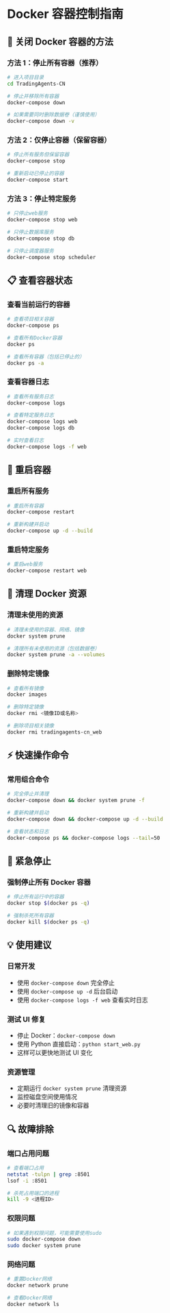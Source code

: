 # Docker 容器控制指南

## 🛑 关闭 Docker 容器的方法

### 方法 1：停止所有容器（推荐）

```bash
# 进入项目目录
cd TradingAgents-CN

# 停止并移除所有容器
docker-compose down

# 如果需要同时删除数据卷（谨慎使用）
docker-compose down -v
```

### 方法 2：仅停止容器（保留容器）

```bash
# 停止所有服务但保留容器
docker-compose stop

# 重新启动已停止的容器
docker-compose start
```

### 方法 3：停止特定服务

```bash
# 只停止web服务
docker-compose stop web

# 只停止数据库服务
docker-compose stop db

# 只停止调度器服务
docker-compose stop scheduler
```

## 📋 查看容器状态

### 查看当前运行的容器

```bash
# 查看项目相关容器
docker-compose ps

# 查看所有Docker容器
docker ps

# 查看所有容器（包括已停止的）
docker ps -a
```

### 查看容器日志

```bash
# 查看所有服务日志
docker-compose logs

# 查看特定服务日志
docker-compose logs web
docker-compose logs db

# 实时查看日志
docker-compose logs -f web
```

## 🔄 重启容器

### 重启所有服务

```bash
# 重启所有容器
docker-compose restart

# 重新构建并启动
docker-compose up -d --build
```

### 重启特定服务

```bash
# 重启web服务
docker-compose restart web
```

## 🧹 清理 Docker 资源

### 清理未使用的资源

```bash
# 清理未使用的容器、网络、镜像
docker system prune

# 清理所有未使用的资源（包括数据卷）
docker system prune -a --volumes
```

### 删除特定镜像

```bash
# 查看所有镜像
docker images

# 删除特定镜像
docker rmi <镜像ID或名称>

# 删除项目相关镜像
docker rmi tradingagents-cn_web
```

## ⚡ 快速操作命令

### 常用组合命令

```bash
# 完全停止并清理
docker-compose down && docker system prune -f

# 重新构建并启动
docker-compose down && docker-compose up -d --build

# 查看状态和日志
docker-compose ps && docker-compose logs --tail=50
```

## 🚨 紧急停止

### 强制停止所有 Docker 容器

```bash
# 停止所有运行中的容器
docker stop $(docker ps -q)

# 强制杀死所有容器
docker kill $(docker ps -q)
```

## 💡 使用建议

### 日常开发

- 使用 `docker-compose down` 完全停止
- 使用 `docker-compose up -d` 后台启动
- 使用 `docker-compose logs -f web` 查看实时日志

### 测试 UI 修复

- 停止 Docker：`docker-compose down`
- 使用 Python 直接启动：`python start_web.py`
- 这样可以更快地测试 UI 变化

### 资源管理

- 定期运行 `docker system prune` 清理资源
- 监控磁盘空间使用情况
- 必要时清理旧的镜像和容器

## 🔍 故障排除

### 端口占用问题

```bash
# 查看端口占用
netstat -tulpn | grep :8501
lsof -i :8501

# 杀死占用端口的进程
kill -9 <进程ID>
```

### 权限问题

```bash
# 如果遇到权限问题，可能需要使用sudo
sudo docker-compose down
sudo docker system prune
```

### 网络问题

```bash
# 重置Docker网络
docker network prune

# 查看Docker网络
docker network ls
```
